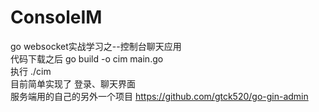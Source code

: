 # ConsoleIM
go websocket实战学习之--控制台聊天应用<br>
代码下载之后  go build -o cim main.go<br>
执行 ./cim <br>
目前简单实现了 登录、聊天界面 <br>
服务端用的自己的另外一个项目 <https://github.com/gtck520/go-gin-admin> <br>
